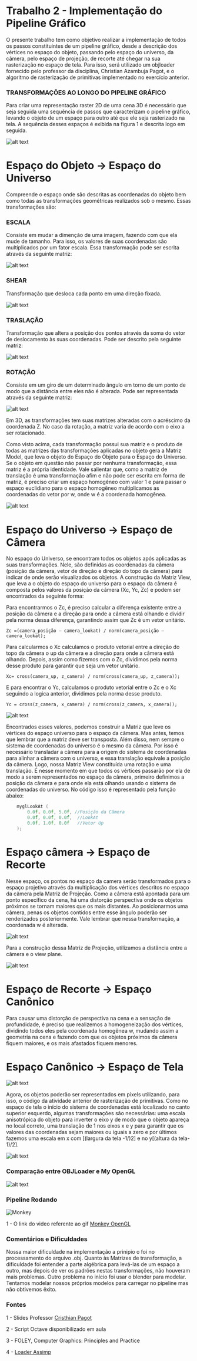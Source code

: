 # Trabalho 2 - Implementação do Pipeline Gráfico

<p>O presente trabalho tem como objetivo realizar a implementação de todos os passos constituintes de um pipeline gráfico,
desde a descrição dos vértices no espaço do objeto, passando pelo espaço do universo, da câmera, pelo espaço de projeção,
de recorte até chegar na sua rasterização no espaço de tela. Para isso, será utilizado um objloader fornecido pelo professor
da disciplina, Christian Azambuja Pagot, e o algoritmo de rasterização de primitivas implementado no exercício anterior.</p>

<h3>TRANSFORMAÇÕES AO LONGO DO PIPELINE GRÁFICO </h3> 


<p>Para criar uma representação raster 2D de uma cena 3D é necessário que seja seguida uma sequência
de passos que caracterizam o pipeline gráfico, levando o objeto de um espaço para outro até que ele
seja rasterizado na tela. A sequência desses espaços é exibida na figura 1 e descrita logo em seguida.</p>

![alt text](https://i.imgur.com/AKk1hg7.jpg "Pipeline")


Espaço do Objeto → Espaço do Universo
====

<p>Compreende o espaço onde são descritas as coordenadas do objeto bem como todas as transformações geométricas realizados sob o mesmo. Essas transformações são:</p>

<h3><b>ESCALA</b></h3>
<p> Consiste em mudar a dimenção de uma imagem, fazendo com que ela mude de tamanho. Para isso, os valores de suas coordenadas são multiplicados por um fator escala. Essa transformação pode ser escrita através da seguinte matriz:</p>

![alt text](https://i.imgur.com/cPR0Y6G.jpg "Escala")

<h3><b>SHEAR</b></h3>
<p> Transformação que desloca cada ponto em uma direção fixada. </p>

![alt text](https://i.imgur.com/cPR0Y6G.jpg "Shear")

<h3><b>TRASLAÇÃO</b></h3>
<p> Transformação que altera a posição dos pontos através da soma do vetor de deslocamento às suas coordenadas. Pode ser descrito pela seguinte matriz: </p>

![alt text](https://i.imgur.com/BtcaEyI.jpg "Translação")

<h3><b>ROTAÇÃO</b></h3>

<p> Consiste em um giro de um determinado ângulo em torno de um ponto de modo que a distância entre eles não é alterada. Pode ser representada através da seguinte matriz:</p>

![alt text](https://i.imgur.com/WNdacIA.jpg "Rotação")

Em 3D, as transformações tem suas matrizes alteradas com o acréscimo da coordenada Z. No caso da rotação, a matriz varia de acordo com o eixo a ser rotacionado. 

<p>Como visto acima, cada transformação possui sua matriz e o produto de todas as matrizes das transformações aplicadas no objeto gera a Matriz Model, que leva o objeto do Espaço do Objeto para o Espaço do Universo. Se o objeto em questão não passar por nenhuma transformação, essa matriz é a própria identidade. Vale salientar que, como a matriz de translação é uma transformação afim e não pode ser escrita em forma de matriz, é preciso criar um espaço homogêneo com valor 1 e para passar o espaço euclidiano para o espaço homogêneo multiplicamos as coordenadas do vetor por w, onde w é a coordenada homogênea.</p>

![alt text](https://i.imgur.com/ie7KKob.jpg "Matriz View")


Espaço do Universo → Espaço de Câmera
====

<p>No espaço do Universo, se encontram todos os objetos após aplicadas as suas transformações. Nele, são definidas as coordenadas da câmera (posição da câmera, vetor de direção e direção do topo da câmera) para indicar de onde serão visualizados os objetos. A construção da Matriz View, que leva a o objeto do espaço do universo para o espaço da câmera é composta pelos valores da posição da câmera (Xc, Yc, Zc) e podem ser encontrados da seguinte forma: </p>

<p>Para encontrarmos o Zc, é preciso calcular a diferença existente entre a posição da câmera e a direção para onde a câmera está olhando e dividir pela norma dessa diferença, garantindo assim que Zc é um vetor unitário.</p>

```
Zc =(camera_posição – camera_lookat) / norm(camera_posição – camera_lookat);
```

<p>Para calcularmos o Xc calculamos o produto vetorial entre a direção do topo da câmera o up da câmera e a direção para onde a câmera está olhando. Depois, assim como fizemos com o Zc, dividimos pela norma desse produto  para garantir que seja um vetor unitário.</p>

```
Xc= cross(camera_up, z_camera) / norm(cross(camera_up, z_camera));
```


<p>E para encontrar o Yc, calculamos o produto vetorial entre o Zc e o Xc seguindo a logica anterior, dividimos pela norma desse produto. </p>
 
```
Yc = cross(z_camera, x_camera) / norm(cross(z_camera, x_camera));
```

![alt text](https://i.imgur.com/HXd4OHA.jpg "Espaço Universo --> Espaço Camera")

<p>Encontrados esses valores, podemos construir a Matriz que leve os vértices do espaço universo para o espaço da câmera. Mas antes, temos que lembrar que a matriz deve ser transposta. Além disso, nem sempre o sistema de coordenadas do universo é o mesmo da câmera. Por isso é necessário transladar a câmera para a origem do sistema de coordenadas para alinhar a câmera com o universo, e essa translação equivale a posição da câmera. Logo, nossa Matriz View constituída uma rotação e uma translação. É nesse momento em que todos os vértices passarão por ela de modo a serem representados no espaço da câmera, primeiro definimos a posição da câmera e para onde ela está olhando usando o sistema de coordenadas do universo. No código isso é representado pela função abaixo: </p>

```c++
    myglLookAt (
        0.0f. 0.0f, 5.0f, //Posição da Câmera
        0.0f, 0.0f, 0.0f,  //LookAt
        0.0f, 1.0f, 0.0f   //Vetor Up
    );

```

Espaço câmera → Espaço de Recorte
====

<p>Nesse espaço, os pontos no espaço da camera serão transformados para o espaço projetivo através da multiplicação dos
vértices descritos no espaço da câmera pela  Matriz de Projeção. Como a câmera está apontada para um ponto específico
da cena, há uma distorção perspectiva onde os objetos próximos se tornam maiores que os mais distantes. Ao posicionarmos
uma câmera, penas os objetos contidos entre esse ângulo poderão ser renderizados posteriormente. Vale lembrar que nessa
transformação, a coordenada w é alterada.</p>

![alt text](https://i.imgur.com/wY5OfyV.jpg "Espaço Camera --> Espaço Recorte")

<p>Para a construção dessa Matriz de Projeção, utilizamos a distância entre a câmera e o view plane.</p>

![alt text](https://i.imgur.com/Wldfz1Z.jpg "Matriz de Projeção")


Espaço de Recorte → Espaço Canônico
====

<p>Para causar uma distorção de perspectiva na cena e a sensação de profundidade, é preciso que realizemos a homogeneização
dos vértices, dividindo todos eles pela coordenada homogênea w, mudando assim a geometria na cena e fazendo com que os
objetos próximos da câmera fiquem maiores, e os mais afastados fiquem menores.</p>



Espaço Canônico → Espaço de Tela
====

![alt text](https://i.imgur.com/EDHmHy2.jpg "Tela")


<p>Agora, os objetos poderão ser representados em pixels utilizando, para isso, o código da atividade anterior de rasterização
de primitivas. Como no espaço de tela o início do sistema de coordenadas está localizado no canto superior esquerdo, algumas
transformações são necessárias: uma escala anisotrópica do objeto para inverter o eixo y de modo que o objeto apareça no local
correto, uma translação de 1 nos eixos x e y para garantir que os valores das coordenadas sejam maiores ou iguais a zero e por
últimos fazemos uma escala em x com [(largura da tela -1/)2] e no  y[(altura da tela-1)/2].</p>


![alt text](https://i.imgur.com/LL8VUnb.jpg "Matriz para Espaço de Tela")

<h3> Comparação entre OBJLoader e My OpenGL </h3>

![alt text](https://i.imgur.com/UtlRqFZ.png "Comparação entre MyOpenGL e OBJLoader")


<h3> Pipeline Rodando </h3>

![Monkey](https://i.imgur.com/yrdBnM7.gif)


<p> 1 - O link do video referente ao gif <a target="_blank" href="https://youtu.be/rbGPExuxl9I"> Monkey OpenGL</a> 


<h3> Comentários e Dificuldades </h3>
<p> Nossa maior dificuldade na implementação a prinipio o foi no processamento do arquivo .obj. Quanto às Matrizes de transformação, a dificuldade foi entender a parte algébrica para levá-las de um espaço a outro, mas depois de ver os padrões nestas transformações, não houveram mais problemas. Outro problema no início foi usar o blender para modelar. Tentamos modelar nossos próprios modelos para carregar no pipeline mas não obtivemos êxito.</p>


<h3>Fontes</h3> 
<p> 1 - Slides Professor <a target = "_blank" href = "https://sites.google.com/a/ci.ufpb.br/capagot/"> Cristhian Pagot</a></p>
<p> 2 - Script Octave disponibilizado em aula </p>
<p> 3 - FOLEY, Computer Graphics: Principles and Practice </p>
<p> 4 - <a target = "_blank" href = "http://www.assimp.org"> Loader Assimp</a></p>















